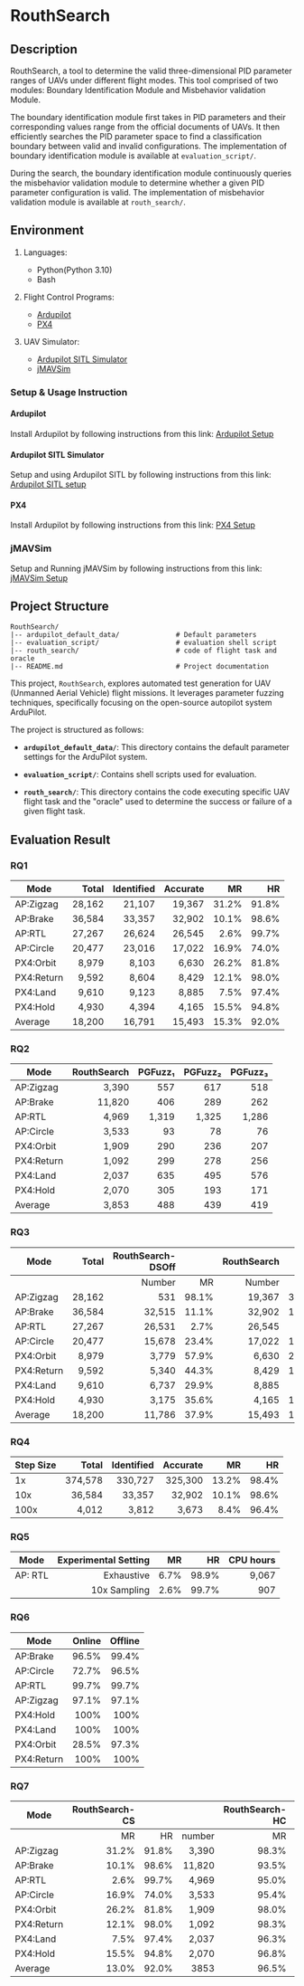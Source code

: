# RouthSearch
## Description
RouthSearch, a tool to determine the valid three-dimensional PID parameter ranges of UAVs under different flight modes. This tool comprised of two modules: Boundary Identification Module and Misbehavior validation Module.

The boundary identification module first takes in PID parameters and their corresponding values range from the official documents of UAVs. It then efficiently searches the PID parameter space to find a classification boundary between valid and invalid configurations. The implementation of boundary identification module is available at `evaluation_script/`.

During the search, the boundary identification module continuously queries the misbehavior validation module to determine whether a given PID parameter configuration is valid. The implementation of misbehavior validation module is available at `routh_search/`.
## Environment
1. Languages: 
   * Python(Python 3.10)
   * Bash

2. Flight Control Programs:
   * [Ardupilot](https://ardupilot.org/)
   * [PX4](https://px4.io/)

3. UAV Simulator:
   * [Ardupilot SITL Simulator](https://ardupilot.org/dev/docs/sitl-simulator-software-in-the-loop.html)
   * [jMAVSim](https://docs.px4.io/main/en/sim_jmavsim/)

### Setup & Usage Instruction
#### Ardupilot
Install Ardupilot by following instructions from this link: [Ardupilot Setup](https://ardupilot.org/dev/docs/building-setup-linux.html)

#### Ardupilot SITL Simulator
Setup and using Ardupilot SITL by following instructions from this link: [Ardupilot SITL setup](https://ardupilot.org/dev/docs/copter-sitl-mavproxy-tutorial.html)

#### PX4
Install Ardupilot by following instructions from this link: [PX4 Setup](https://docs.px4.io/main/en/dev_setup/building_px4.html)

### jMAVSim
Setup and Running jMAVSim by following instructions from this link: [jMAVSim Setup](https://docs.px4.io/main/en/sim_jmavsim/)

## Project Structure
```
RouthSearch/
|-- ardupilot_default_data/              # Default parameters
|-- evaluation_script/                   # evaluation shell script
|-- routh_search/                        # code of flight task and oracle
|-- README.md                            # Project documentation
```

This project, `RouthSearch`, explores automated test generation for UAV (Unmanned Aerial Vehicle) flight missions.  It leverages parameter fuzzing techniques, specifically focusing on the open-source autopilot system ArduPilot.

The project is structured as follows:

* **`ardupilot_default_data/`**: This directory contains the default parameter settings for the ArduPilot system.

* **`evaluation_script/`**: Contains shell scripts used for evaluation.

* **`routh_search/`**:  This directory contains the code executing specific UAV flight task and the "oracle" used to determine the success or failure of a given flight task.  

## Evaluation Result
### RQ1

| Mode       |  Total | Identified | Accurate |    MR |    HR |
| ---------- | -----: | ---------: | -------: | ----: | ----: |
| AP:Zigzag  | 28,162 |     21,107 |   19,367 | 31.2% | 91.8% |
| AP:Brake   | 36,584 |     33,357 |   32,902 | 10.1% | 98.6% |
| AP:RTL     | 27,267 |     26,624 |   26,545 |  2.6% | 99.7% |
| AP:Circle  | 20,477 |     23,016 |   17,022 | 16.9% | 74.0% |
| PX4:Orbit  |  8,979 |      8,103 |    6,630 | 26.2% | 81.8% |
| PX4:Return |  9,592 |      8,604 |    8,429 | 12.1% | 98.0% |
| PX4:Land   |  9,610 |      9,123 |    8,885 |  7.5% | 97.4% |
| PX4:Hold   |  4,930 |      4,394 |    4,165 | 15.5% | 94.8% |
| Average    | 18,200 |     16,791 |   15,493 | 15.3% | 92.0% |

### RQ2

| Mode       | RouthSearch | PGFuzz₁ | PGFuzz₂ | PGFuzz₃ |
| ---------- | ----------: | ------: | ------: | ------: |
| AP:Zigzag  |       3,390 |     557 |     617 |     518 |
| AP:Brake   |      11,820 |     406 |     289 |     262 |
| AP:RTL     |       4,969 |   1,319 |   1,325 |   1,286 |
| AP:Circle  |       3,533 |      93 |      78 |      76 |
| PX4:Orbit  |       1,909 |     290 |     236 |     207 |
| PX4:Return |       1,092 |     299 |     278 |     256 |
| PX4:Land   |       2,037 |     635 |     495 |     576 |
| PX4:Hold   |       2,070 |     305 |     193 |     171 |
| Average    |       3,853 |     488 |     439 |     419 |

### RQ3

| Mode       |  Total | RouthSearch-DSOff |       | RouthSearch |       |
| ---------- | -----: | ----------------: | ----: | ----------: | ----: |
|            |        |            Number |    MR |      Number |    MR |
| AP:Zigzag  | 28,162 |               531 | 98.1% |      19,367 | 31.2% |
| AP:Brake   | 36,584 |            32,515 | 11.1% |      32,902 | 10.1% |
| AP:RTL     | 27,267 |            26,531 |  2.7% |      26,545 |  2.6% |
| AP:Circle  | 20,477 |            15,678 | 23.4% |      17,022 | 16.9% |
| PX4:Orbit  |  8,979 |             3,779 | 57.9% |       6,630 | 26.2% |
| PX4:Return |  9,592 |             5,340 | 44.3% |       8,429 | 12.1% |
| PX4:Land   |  9,610 |             6,737 | 29.9% |       8,885 |  7.5% |
| PX4:Hold   |  4,930 |             3,175 | 35.6% |       4,165 | 15.5% |
| Average    | 18,200 |            11,786 | 37.9% |      15,493 | 15.3% |

### RQ4

| Step Size |   Total | Identified | Accurate |    MR |    HR |
| --------- | ------: | ---------: | -------: | ----: | ----: |
| 1x        | 374,578 |    330,727 |  325,300 | 13.2% | 98.4% |
| 10x       |  36,584 |     33,357 |   32,902 | 10.1% | 98.6% |
| 100x      |   4,012 |      3,812 |    3,673 |  8.4% | 96.4% |

### RQ5

| Mode | Experimental Setting | MR | HR | CPU hours |
| ----- | ----: | ----: | ----: | ----: |
| AP: RTL | Exhaustive | 6.7% | 98.9%  | 9,067 |
|  | 10x Sampling |      2.6%  | 99.7%  | 907 |

### RQ6

| Mode | Online  | Offline |
| ----- | ----: | ----: |
| AP:Brake | 96.5% | 99.4% |
| AP:Circle | 72.7% | 96.5% |
| AP:RTL | 99.7% | 99.7% |
| AP:Zigzag | 97.1% | 97.1% |
| PX4:Hold | 100% | 100% |
| PX4:Land | 100% | 100% |
| PX4:Orbit | 28.5% | 97.3% |
| PX4:Return | 100% | 100% |

### RQ7

| Mode | RouthSearch-CS |  |  | RouthSearch-HC |  |  | RouthSearch-GA |  |  |
| ----- | ----: | ----: | ----: | ----: | ----: | ----: | ----: | ----: | ----: |
|  | MR | HR | number | MR | HR | number | MR | HR | number |
| AP:Zigzag | 31.2% | 91.8% | 3,390 | 98.3% | 25.1% | 481 | 93.0% | 20.2% | 1,928 |
| AP:Brake | 10.1% | 98.6% | 11,820 | 93.5% | 49.3% | 2,373 | 89.9% | 35.5% | 3,688 |
| AP:RTL | 2.6% | 99.7% | 4,969 | 95.0% | 37.9% | 1,379 | 88.4% | 30.3% | 3,204 |
| AP:Circle | 16.9% | 74.0% | 3,533 | 95.4% | 45.6% | 934 | 90.2% | 19.1% | 1,874 |
| PX4:Orbit | 26.2% | 81.8% | 1,909 | 98.0% | 22.8% | 173 | 96.4% | 42.2% | 319 |
| PX4:Return | 12.1% | 98.0% | 1,092 | 98.3% | 37.6% | 162 | 96.4% | 40.3% | 345 |
| PX4:Land | 7.5% | 97.4% | 2,037 | 96.3% | 40.8% | 358 | 95.8% | 39.3% | 401 |
| PX4:Hold | 15.5% | 94.8% | 2,070 | 96.8% | 21.9% | 158 | 94.5% | 29.8% | 270 |
| Average | 13.0% | 92.0% | 3853 | 96.5% | 35.1% | 752 | 93.1% | 32.1% | 1504 |
